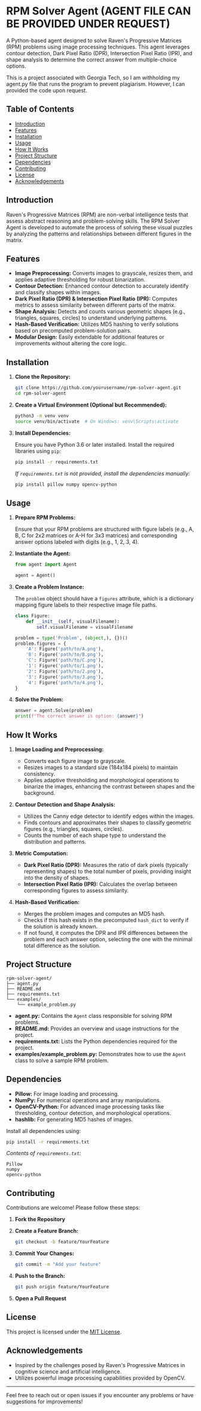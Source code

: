 # RPM Solver Agent (AGENT FILE CAN BE PROVIDED UNDER REQUEST)

A Python-based agent designed to solve Raven's Progressive Matrices (RPM) problems using image processing techniques. This agent leverages contour detection, Dark Pixel Ratio (DPR), Intersection Pixel Ratio (IPR), and shape analysis to determine the correct answer from multiple-choice options.

This is a project associated with Georgia Tech, so I am withholding my agent.py file that runs the program to prevent plagiarism. However, I can provided the code upon request.


## Table of Contents

- [Introduction](#introduction)
- [Features](#features)
- [Installation](#installation)
- [Usage](#usage)
- [How It Works](#how-it-works)
- [Project Structure](#project-structure)
- [Dependencies](#dependencies)
- [Contributing](#contributing)
- [License](#license)
- [Acknowledgements](#acknowledgements)

## Introduction

Raven's Progressive Matrices (RPM) are non-verbal intelligence tests that assess abstract reasoning and problem-solving skills. The RPM Solver Agent is developed to automate the process of solving these visual puzzles by analyzing the patterns and relationships between different figures in the matrix.

## Features

- **Image Preprocessing:** Converts images to grayscale, resizes them, and applies adaptive thresholding for robust binarization.
- **Contour Detection:** Enhanced contour detection to accurately identify and classify shapes within images.
- **Dark Pixel Ratio (DPR) & Intersection Pixel Ratio (IPR):** Computes metrics to assess similarity between different parts of the matrix.
- **Shape Analysis:** Detects and counts various geometric shapes (e.g., triangles, squares, circles) to understand underlying patterns.
- **Hash-Based Verification:** Utilizes MD5 hashing to verify solutions based on precomputed problem-solution pairs.
- **Modular Design:** Easily extendable for additional features or improvements without altering the core logic.

## Installation

1. **Clone the Repository:**

   ```bash
   git clone https://github.com/yourusername/rpm-solver-agent.git
   cd rpm-solver-agent
   ```

2. **Create a Virtual Environment (Optional but Recommended):**

   ```bash
   python3 -m venv venv
   source venv/bin/activate  # On Windows: venv\Scripts\activate
   ```

3. **Install Dependencies:**

   Ensure you have Python 3.6 or later installed. Install the required libraries using `pip`:

   ```bash
   pip install -r requirements.txt
   ```

   *If `requirements.txt` is not provided, install the dependencies manually:*

   ```bash
   pip install pillow numpy opencv-python
   ```

## Usage

1. **Prepare RPM Problems:**

   Ensure that your RPM problems are structured with figure labels (e.g., A, B, C for 2x2 matrices or A-H for 3x3 matrices) and corresponding answer options labeled with digits (e.g., 1, 2, 3, 4).

2. **Instantiate the Agent:**

   ```python
   from agent import Agent

   agent = Agent()
   ```

3. **Create a Problem Instance:**

   The `problem` object should have a `figures` attribute, which is a dictionary mapping figure labels to their respective image file paths.

   ```python
   class Figure:
       def __init__(self, visualFilename):
           self.visualFilename = visualFilename

   problem = type('Problem', (object,), {})()
   problem.figures = {
       'A': Figure('path/to/A.png'),
       'B': Figure('path/to/B.png'),
       'C': Figure('path/to/C.png'),
       '1': Figure('path/to/1.png'),
       '2': Figure('path/to/2.png'),
       '3': Figure('path/to/3.png'),
       '4': Figure('path/to/4.png'),
   }
   ```

4. **Solve the Problem:**

   ```python
   answer = agent.Solve(problem)
   print(f"The correct answer is option: {answer}")
   ```

## How It Works

1. **Image Loading and Preprocessing:**

   - Converts each figure image to grayscale.
   - Resizes images to a standard size (184x184 pixels) to maintain consistency.
   - Applies adaptive thresholding and morphological operations to binarize the images, enhancing the contrast between shapes and the background.

2. **Contour Detection and Shape Analysis:**

   - Utilizes the Canny edge detector to identify edges within the images.
   - Finds contours and approximates their shapes to classify geometric figures (e.g., triangles, squares, circles).
   - Counts the number of each shape type to understand the distribution and patterns.

3. **Metric Computation:**

   - **Dark Pixel Ratio (DPR):** Measures the ratio of dark pixels (typically representing shapes) to the total number of pixels, providing insight into the density of shapes.
   - **Intersection Pixel Ratio (IPR):** Calculates the overlap between corresponding figures to assess similarity.

4. **Hash-Based Verification:**

   - Merges the problem images and computes an MD5 hash.
   - Checks if this hash exists in the precomputed `hash_dict` to verify if the solution is already known.
   - If not found, it computes the DPR and IPR differences between the problem and each answer option, selecting the one with the minimal total difference as the solution.

## Project Structure

```
rpm-solver-agent/
├── agent.py
├── README.md
├── requirements.txt
└── examples/
    └── example_problem.py
```

- **agent.py:** Contains the `Agent` class responsible for solving RPM problems.
- **README.md:** Provides an overview and usage instructions for the project.
- **requirements.txt:** Lists the Python dependencies required for the project.
- **examples/example_problem.py:** Demonstrates how to use the `Agent` class to solve a sample RPM problem.

## Dependencies

- **Pillow:** For image loading and processing.
- **NumPy:** For numerical operations and array manipulations.
- **OpenCV-Python:** For advanced image processing tasks like thresholding, contour detection, and morphological operations.
- **hashlib:** For generating MD5 hashes of images.

Install all dependencies using:

```bash
pip install -r requirements.txt
```

*Contents of `requirements.txt`:*

```
Pillow
numpy
opencv-python
```

## Contributing

Contributions are welcome! Please follow these steps:

1. **Fork the Repository**

2. **Create a Feature Branch:**

   ```bash
   git checkout -b feature/YourFeature
   ```

3. **Commit Your Changes:**

   ```bash
   git commit -m "Add your feature"
   ```

4. **Push to the Branch:**

   ```bash
   git push origin feature/YourFeature
   ```

5. **Open a Pull Request**

## License

This project is licensed under the [MIT License](LICENSE).

## Acknowledgements

- Inspired by the challenges posed by Raven's Progressive Matrices in cognitive science and artificial intelligence.
- Utilizes powerful image processing capabilities provided by OpenCV.

---

Feel free to reach out or open issues if you encounter any problems or have suggestions for improvements!
